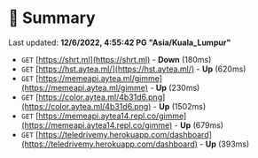 # 📖 Summary
Last updated: **12/6/2022, 4:55:42 PG "Asia/Kuala_Lumpur"**

- `GET` [https://shrt.ml](https://shrt.ml) - **Down** (180ms)
- `GET` [https://hst.aytea.ml/](https://hst.aytea.ml/) - **Up** (620ms)
- `GET` [https://memeapi.aytea.ml/gimme](https://memeapi.aytea.ml/gimme) - **Up** (230ms)
- `GET` [https://color.aytea.ml/4b31d6.png](https://color.aytea.ml/4b31d6.png) - **Up** (1502ms)
- `GET` [https://memeapi.aytea14.repl.co/gimme](https://memeapi.aytea14.repl.co/gimme) - **Up** (679ms)
- `GET` [https://teledrivemy.herokuapp.com/dashboard](https://teledrivemy.herokuapp.com/dashboard) - **Up** (393ms)
